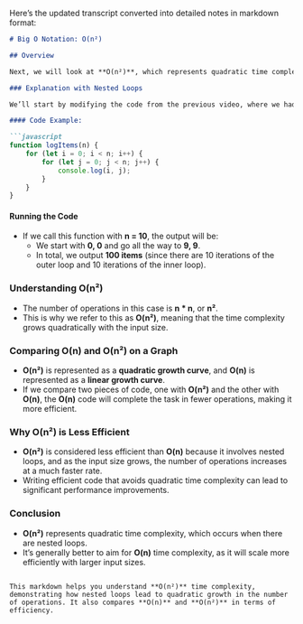 Here’s the updated transcript converted into detailed notes in markdown format:

```markdown
# Big O Notation: O(n²)

## Overview

Next, we will look at **O(n²)**, which represents quadratic time complexity. This occurs when the number of operations grows at a rate proportional to the square of the input size.

### Explanation with Nested Loops

We’ll start by modifying the code from the previous video, where we had a **for loop** followed by another **for loop**. This time, we'll **nest one for loop inside the other** and remove the **console logs**. Instead, we’ll log the values of **i** and **j** inside the two loops.

#### Code Example:

```javascript
function logItems(n) {
    for (let i = 0; i < n; i++) {
        for (let j = 0; j < n; j++) {
            console.log(i, j);
        }
    }
}
```

#### Running the Code

- If we call this function with **n = 10**, the output will be:
  - We start with **0, 0** and go all the way to **9, 9**.
  - In total, we output **100 items** (since there are 10 iterations of the outer loop and 10 iterations of the inner loop).

### Understanding O(n²)

- The number of operations in this case is **n * n**, or **n²**.
- This is why we refer to this as **O(n²)**, meaning that the time complexity grows quadratically with the input size.

### Comparing O(n) and O(n²) on a Graph

- **O(n²)** is represented as a **quadratic growth curve**, and **O(n)** is represented as a **linear growth curve**.
- If we compare two pieces of code, one with **O(n²)** and the other with **O(n)**, the **O(n)** code will complete the task in fewer operations, making it more efficient.

### Why O(n²) is Less Efficient

- **O(n²)** is considered less efficient than **O(n)** because it involves nested loops, and as the input size grows, the number of operations increases at a much faster rate.
- Writing efficient code that avoids quadratic time complexity can lead to significant performance improvements.

### Conclusion

- **O(n²)** represents quadratic time complexity, which occurs when there are nested loops.
- It’s generally better to aim for **O(n)** time complexity, as it will scale more efficiently with larger input sizes.
``` 

This markdown helps you understand **O(n²)** time complexity, demonstrating how nested loops lead to quadratic growth in the number of operations. It also compares **O(n)** and **O(n²)** in terms of efficiency.
